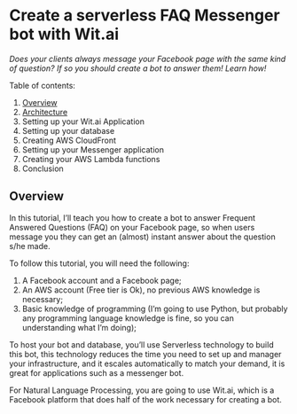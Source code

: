 # Create a serverless FAQ Messenger bot with Wit.ai
_Does your clients always message your Facebook page with the same kind of question? If so you should create a bot to answer them! Learn how!_


Table of contents:

1. [Overview](#Overview)
2. [Architecture](#Architecture)
3. Setting up your Wit.ai Application
4. Setting up your database
5. Creating AWS CloudFront
6. Setting up your Messenger application
7. Creating your AWS Lambda functions
8. Conclusion

## Overview

In this tutorial, I’ll teach you how to create a bot to answer Frequent Answered Questions (FAQ) on your Facebook page, so when users message you they can get an (almost) instant answer about the question s/he made.

To follow this tutorial, you will need the following:
1. A Facebook account and a Facebook page;
2. An AWS account (Free tier is Ok), no previous AWS knowledge is necessary;
3. Basic knowledge of programming (I’m going to use Python, but probably any programming language knowledge is fine, so you can understanding what I’m doing);

To host your bot and database, you’ll use Serverless technology to build this bot, this technology reduces the time you need to set up and manager your infrastructure, and it escales automatically to match your demand, it is great for applications such as a messenger bot.

For Natural Language Processing, you are going to use Wit.ai, which is a Facebook platform that does half of the work necessary for creating a bot.
